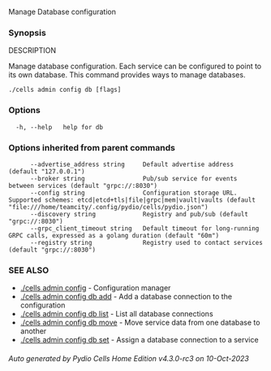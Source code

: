 Manage Database configuration

### Synopsis


DESCRIPTION

  Manage database configuration.
  Each service can be configured to point to its own database. This command provides ways to manage databases.


```
./cells admin config db [flags]
```

### Options

```
  -h, --help   help for db
```

### Options inherited from parent commands

```
      --advertise_address string     Default advertise address (default "127.0.0.1")
      --broker string                Pub/sub service for events between services (default "grpc://:8030")
      --config string                Configuration storage URL. Supported schemes: etcd|etcd+tls|file|grpc|mem|vault|vaults (default "file:///home/teamcity/.config/pydio/cells/pydio.json")
      --discovery string             Registry and pub/sub (default "grpc://:8030")
      --grpc_client_timeout string   Default timeout for long-running GRPC calls, expressed as a golang duration (default "60m")
      --registry string              Registry used to contact services (default "grpc://:8030")
```

### SEE ALSO

* [./cells admin config](./cells-admin-config)	 - Configuration manager
* [./cells admin config db add](./cells-admin-config-db-add)	 - Add a database connection to the configuration
* [./cells admin config db list](./cells-admin-config-db-list)	 - List all database connections
* [./cells admin config db move](./cells-admin-config-db-move)	 - Move service data from one database to another
* [./cells admin config db set](./cells-admin-config-db-set)	 - Assign a database connection to a service

###### Auto generated by Pydio Cells Home Edition v4.3.0-rc3 on 10-Oct-2023
